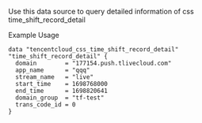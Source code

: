 Use this data source to query detailed information of css time_shift_record_detail

Example Usage

```hcl
data "tencentcloud_css_time_shift_record_detail" "time_shift_record_detail" {
  domain        = "177154.push.tlivecloud.com"
  app_name      = "qqq"
  stream_name   = "live"
  start_time    = 1698768000
  end_time      = 1698820641
  domain_group  = "tf-test"
  trans_code_id = 0
}
```